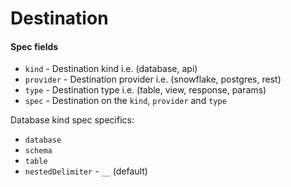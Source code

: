 # Destination
#### Spec fields

- `kind` - Destination kind i.e. (database, api)
- `provider` - Destination provider i.e. (snowflake, postgres, rest)
- `type` - Destination type i.e. (table, view, response, params)
- `spec` - Destination on the `kind`, `provider` and `type`
  
Database kind spec specifics:

- `database`
- `schema`
- `table`  
- `nestedDelimiter` - `__` (default) 